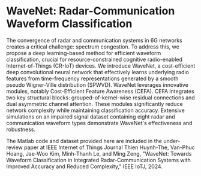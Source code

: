 # WaveNet: Radar-Communication Waveform Classification
The convergence of radar and communication systems in 6G networks creates a critical challenge: spectrum congestion. To address this, we propose a deep learning-based method for efficient waveform classification, crucial for resource-constrained cognitive radio-enabled Internet-of-Things (CR-IoT) devices. We introduce WaveNet, a cost-efficient deep convolutional neural network that effectively learns underlying radio features from time-frequency representations generated by a smooth pseudo Wigner-Ville distribution (SPWVD).
WaveNet leverages innovative modules, notably Cost-Efficient Feature Awareness (CEFA). CEFA integrates two key structural blocks: grouped-of-kernel-wise residual connections and dual asymmetric channel attention. These modules significantly reduce network complexity while maintaining classification accuracy.
Extensive simulations on an impaired signal dataset containing eight radar and communication waveform types demonstrate WaveNet's effectiveness and robustness.


The Matlab code and dataset provided here are included in the under-review paper at IEEE Internet of Things Journal
Thien Huynh-The, Van-Phuc Hoang, Jae-Woo Kim, Minh-Thanh Le, and Ming Zeng, "WaveNet: Towards Waveform Classification in Integrated Radar-Communication Systems with Improved Accuracy and Reduced Complexity," IEEE IoTJ, 2024.
